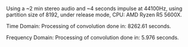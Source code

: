 Using a ~2 min stereo audio and ~4 seconds impulse at 44100Hz, using partition size of 8192, under release mode, CPU: AMD Ryzen R5 5600X.

Time Domain:
Processing of convolution done in:      8262.61 seconds.


Frequency Domain:
Processing of convolution done in:      5.976 seconds.

